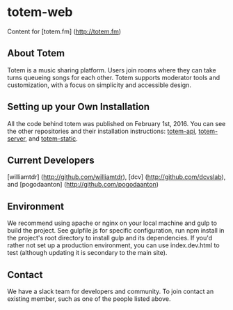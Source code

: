 # totem-web
Content for [totem.fm] (http://totem.fm)

## About Totem
Totem is a music sharing platform. Users join rooms where they can take turns queueing songs for each other. Totem supports moderator tools and customization, with a focus on simplicity and accessible design.

## Setting up your Own Installation
All the code behind totem was published on February 1st, 2016. You can see the other repositories and their installation instructions: [totem-api](http://github.com/williamtdr/totem-api), [totem-server](http://github.com/williamtdr/totem-server), and [totem-static](http://github.com/williamtdr/totem-static).

## Current Developers
[williamtdr] (http://github.com/williamtdr), [dcv] (http://github.com/dcvslab), and [pogodaanton] (http://github.com/pogodaanton)

## Environment
We recommend using apache or nginx on your local machine and gulp to build the project. See gulpfile.js for specific configuration, run npm install in the project's root directory to install gulp and its dependencies. If you'd rather not set up a production environment, you can use index.dev.html to test (although updating it is secondary to the main site).

## Contact
We have a slack team for developers and community. To join contact an existing member, such as one of the people listed above.
